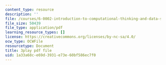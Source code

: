 ```yaml
---
content_type: resource
description: ''
file: /courses/6-0002-introduction-to-computational-thinking-and-data-science-fall-2016/1a33a68ce69d3931e73e60bf586ec7f0_C1lhuz6pZC0.pdf
file_size: 50439
file_type: application/pdf
learning_resource_types: []
license: https://creativecommons.org/licenses/by-nc-sa/4.0/
ocw_type: OCWFile
resourcetype: Document
title: 3play pdf file
uid: 1a33a68c-e69d-3931-e73e-60bf586ec7f0
---
```

